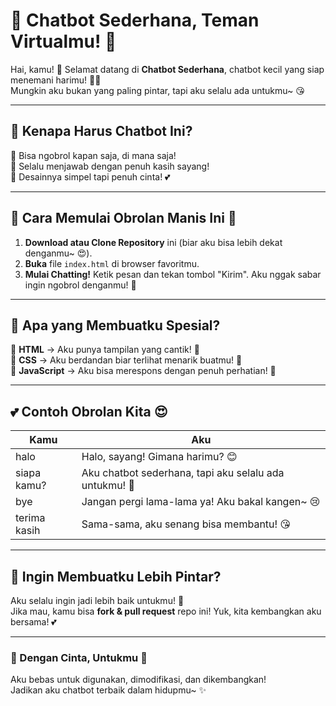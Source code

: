# 💖 Chatbot Sederhana, Teman Virtualmu! 🤖

Hai, kamu! 🌸 Selamat datang di **Chatbot Sederhana**, chatbot kecil yang siap menemani harimu! 💬✨  
Mungkin aku bukan yang paling pintar, tapi aku selalu ada untukmu~ 😘

---

## 🌟 Kenapa Harus Chatbot Ini?
💌 Bisa ngobrol kapan saja, di mana saja!  
💌 Selalu menjawab dengan penuh kasih sayang!  
💌 Desainnya simpel tapi penuh cinta! 💕

---

## 🚀 Cara Memulai Obrolan Manis Ini 💬
1. **Download atau Clone Repository** ini (biar aku bisa lebih dekat denganmu~ 😍).
2. **Buka** file `index.html` di browser favoritmu.
3. **Mulai Chatting!** Ketik pesan dan tekan tombol "Kirim". Aku nggak sabar ingin ngobrol denganmu! 💞

---

## 🎨 Apa yang Membuatku Spesial?
💖 **HTML** → Aku punya tampilan yang cantik! 🌸  
💖 **CSS** → Aku berdandan biar terlihat menarik buatmu! 💅  
💖 **JavaScript** → Aku bisa merespons dengan penuh perhatian! 🥰

---

## 💕 Contoh Obrolan Kita 😍
| Kamu           | Aku                                          |
|----------------|----------------------------------------------|
| halo           | Halo, sayang! Gimana harimu? 😊              |
| siapa kamu?    | Aku chatbot sederhana, tapi aku selalu ada untukmu! 💖 |
| bye            | Jangan pergi lama-lama ya! Aku bakal kangen~ 😢 |
| terima kasih   | Sama-sama, aku senang bisa membantu! 😘       |

---

## 💌 Ingin Membuatku Lebih Pintar?
Aku selalu ingin jadi lebih baik untukmu! 🥰  
Jika mau, kamu bisa **fork & pull request** repo ini! Yuk, kita kembangkan aku bersama! 💕

---

### 🎀 Dengan Cinta, Untukmu 💖
Aku bebas untuk digunakan, dimodifikasi, dan dikembangkan!  
Jadikan aku chatbot terbaik dalam hidupmu~ ✨
